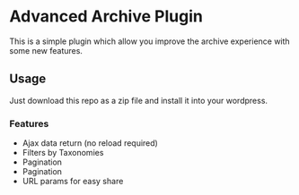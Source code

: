 # Advanced Archive Plugin
This is a simple plugin which allow you improve the archive experience with some new features.

## Usage
Just download this repo as a zip file and install it into your wordpress.

### Features
* Ajax data return (no reload required)
* Filters by Taxonomies
* Pagination
* Pagination
* URL params for easy share